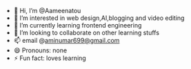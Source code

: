 - 👋 Hi, I’m @Aameenatou
- 👀 I’m interested in web design,AI,blogging and video editing
- 🌱 I’m currently learning frontend engineering
- 💞️ I’m looking to collaborate on other learning stuffs
- 📫 email @aminumar699@gmail.com
- 😄 Pronouns: none
- ⚡ Fun fact: loves learning

<!---
Aameenatou/Aameenatou is a ✨ special ✨ repository because its `README.md` (this file) appears on your GitHub profile.
You can click the Preview link to take a look at your changes.
--->
